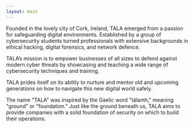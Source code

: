 ```yaml
---
layout: main
---
```

<p class="my-5">Founded in the lovely city of Cork, Ireland, TALA emerged from a passion for safeguarding digital environments. Established by a group of cybersecurity students turned professionals with extensive backgrounds in ethical hacking, digital forensics, and network defence.</p>
<p class="my-5">TALA’s mission is to empower businesses of all sizes to defend against modern cyber threats by showcasing and teaching a wide range of cybersecurity techniques and training.</p>
<p class="my-5">TALA prides itself on its ability to nurture and mentor old and upcoming generations on how to navigate this new digital world safely.</p>
<p class="my-5"> The name "TALA" was inspired by the Gaelic word "tálamh," meaning "ground" or "foundation." Just like the ground beneath us, TALA aims to provide companies with a solid foundation of security on which to build their operations. </p>
